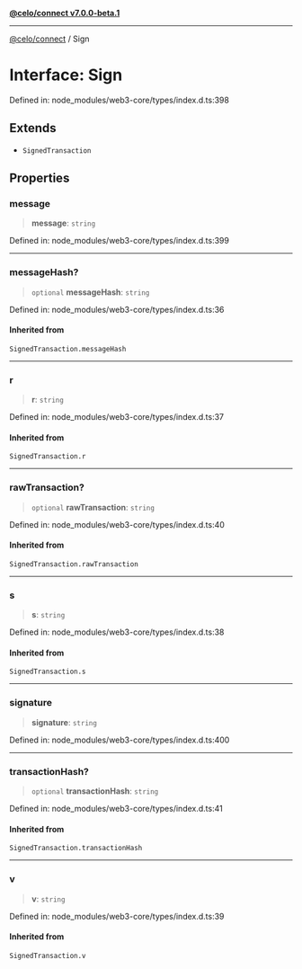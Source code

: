 [**@celo/connect v7.0.0-beta.1**](../README.md)

***

[@celo/connect](../globals.md) / Sign

# Interface: Sign

Defined in: node\_modules/web3-core/types/index.d.ts:398

## Extends

- `SignedTransaction`

## Properties

### message

> **message**: `string`

Defined in: node\_modules/web3-core/types/index.d.ts:399

***

### messageHash?

> `optional` **messageHash**: `string`

Defined in: node\_modules/web3-core/types/index.d.ts:36

#### Inherited from

`SignedTransaction.messageHash`

***

### r

> **r**: `string`

Defined in: node\_modules/web3-core/types/index.d.ts:37

#### Inherited from

`SignedTransaction.r`

***

### rawTransaction?

> `optional` **rawTransaction**: `string`

Defined in: node\_modules/web3-core/types/index.d.ts:40

#### Inherited from

`SignedTransaction.rawTransaction`

***

### s

> **s**: `string`

Defined in: node\_modules/web3-core/types/index.d.ts:38

#### Inherited from

`SignedTransaction.s`

***

### signature

> **signature**: `string`

Defined in: node\_modules/web3-core/types/index.d.ts:400

***

### transactionHash?

> `optional` **transactionHash**: `string`

Defined in: node\_modules/web3-core/types/index.d.ts:41

#### Inherited from

`SignedTransaction.transactionHash`

***

### v

> **v**: `string`

Defined in: node\_modules/web3-core/types/index.d.ts:39

#### Inherited from

`SignedTransaction.v`

